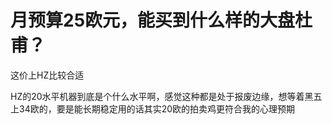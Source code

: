 # 月预算25欧元，能买到什么样的大盘杜甫？


这价上HZ比较合适

HZ的20水平机器到底是个什么水平啊，感觉这种都是处于报废边缘，想等着黑五上34欧的，要是能长期稳定用的话其实20欧的拍卖鸡更符合我的心理预期
